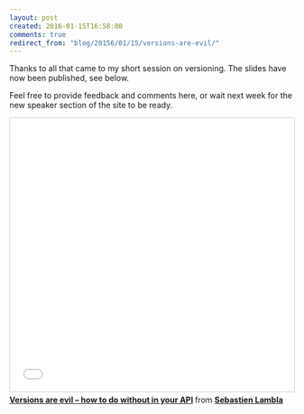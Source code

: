 ```yaml
---
layout: post
created: 2016-01-15T16:58:00
comments: true
redirect_from: "blog/20156/01/15/versions-are-evil/"
---
```

Thanks to all that came to my short session on versioning. The slides have now been published, see below.

Feel free to provide feedback and comments here, or wait next week for the new speaker section of the site to be ready.

<iframe src="//www.slideshare.net/slideshow/embed_code/key/8KPHiDvCzJ6JKD" width="595" height="485" frameborder="0" marginwidth="0" marginheight="0" scrolling="no" style="border:1px solid #CCC; border-width:1px; margin-bottom:5px; max-width: 100%;" allowfullscreen> </iframe> <div style="margin-bottom:5px"> <strong> <a href="//www.slideshare.net/serialseb/versions-are-evil-how-to-do-without-in-your-api" title="Versions are evil – how to do without in your API" target="_blank">Versions are evil – how to do without in your API</a> </strong> from <strong><a href="//www.slideshare.net/serialseb" target="_blank">Sebastien Lambla</a></strong> </div>
